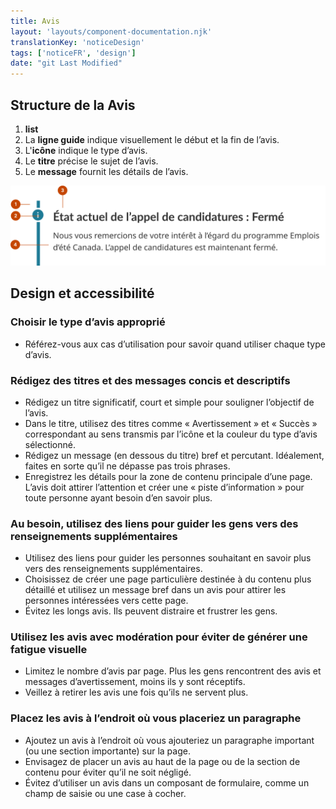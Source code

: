 ```yaml
---
title: Avis
layout: 'layouts/component-documentation.njk'
translationKey: 'noticeDesign'
tags: ['noticeFR', 'design']
date: "git Last Modified"
---
```


## Structure de la Avis

<ol class="anatomy-list">
  <li><strong>list</strong></li>
  <li>La <strong>ligne guide</strong> indique visuellement le début et la fin de l’avis.</li>
  <li>L'<strong>icône</strong> indique le type d’avis.</li>
  <li>Le <strong>titre</strong> précise le sujet de l’avis.</li>
  <li>Le <strong>message</strong> fournit les détails de l’avis.</li>
</ol>

<img class="b-sm b-default p-400" src="/images/FR/components/anatomy/gcds-notice-anatomy.svg" alt="Une structure de l’avis contenant : la ligne guide et l’icône à gauche du titre en gras et du message." />

## Design et accessibilité

### Choisir le type d’avis approprié

- Référez-vous aux cas d’utilisation pour savoir quand utiliser chaque type d’avis.

### Rédigez des titres et des messages concis et descriptifs

- Rédigez un titre significatif, court et simple pour souligner l’objectif de l’avis.
- Dans le titre, utilisez des titres comme « Avertissement » et « Succès » correspondant au sens transmis par l’icône et la couleur du type d’avis sélectionné.  
- Rédigez un message (en dessous du titre) bref et percutant. Idéalement, faites en sorte qu’il ne dépasse pas trois phrases.  
- Enregistrez les détails pour la zone de contenu principale d’une page. L’avis doit attirer l’attention et créer une « piste d’information » pour toute personne ayant besoin d’en savoir plus.

### Au besoin, utilisez des liens pour guider les gens vers des renseignements supplémentaires

- Utilisez des liens pour guider les personnes souhaitant en savoir plus vers des renseignements supplémentaires.  
- Choisissez de créer une page particulière destinée à du contenu plus détaillé et utilisez un message bref dans un avis pour attirer les personnes intéressées vers cette page.
- Évitez les longs avis. Ils peuvent distraire et frustrer les gens.

### Utilisez les avis avec modération pour éviter de générer une fatigue visuelle

- Limitez le nombre d’avis par page. Plus les gens rencontrent des avis et messages d’avertissement, moins ils y sont réceptifs.
- Veillez à retirer les avis une fois qu’ils ne servent plus.

### Placez les avis à l’endroit où vous placeriez un paragraphe  

- Ajoutez un avis à l’endroit où vous ajouteriez un paragraphe important (ou une section importante) sur la page.
- Envisagez de placer un avis au haut de la page ou de la section de contenu pour éviter qu’il ne soit négligé.
- Évitez d’utiliser un avis dans un composant de formulaire, comme un champ de saisie ou une case à cocher.
